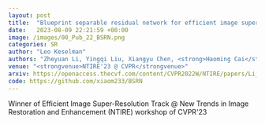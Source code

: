 ```yaml
---
layout: post
title:  "Blueprint separable residual network for efficient image super-resolution"
date:   2023-08-09 22:21:59 +00:00
image: /images/00_Pub_22_BSRN.png
categories: SR
author: "Leo Keselman"
authors: "Zheyuan Li, Yingqi Liu, Xiangyu Chen, <strong>Haoming Cai</strong>, Jinjin Gu, Yu Qiao, Chao Dong."
venue: "<strongvenue>NTIRE'23 @ CVPR</strongvenue>"
arxiv: https://openaccess.thecvf.com/content/CVPR2022W/NTIRE/papers/Li_Blueprint_Separable_Residual_Network_for_Efficient_Image_Super-Resolution_CVPRW_2022_paper.pdf
code: https://github.com/xiaom233/BSRN
---
```

Winner of Efficient Image Super-Resolution Track @ New Trends in Image Restoration and Enhancement (NTIRE) workshop of CVPR'23